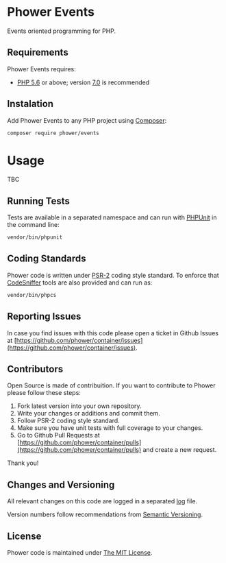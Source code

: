 Phower Events
=============

Events oriented programming for PHP.

Requirements
------------

Phower Events requires:

-   [PHP 5.6](http://php.net/releases/5_6_0.php) or above; 
    version [7.0](http://php.net/releases/7_0_0.php) is recommended

Instalation
-----------

Add Phower Events to any PHP project using [Composer](https://getcomposer.org/):

```bash
composer require phower/events
```

Usage
=====

TBC

Running Tests
-------------

Tests are available in a separated namespace and can run with [PHPUnit](http://phpunit.de/)
in the command line:

```bash
vendor/bin/phpunit
```

Coding Standards
----------------

Phower code is written under [PSR-2](http://www.php-fig.org/psr/psr-2/) coding style standard.
To enforce that [CodeSniffer](https://github.com/squizlabs/PHP_CodeSniffer) tools are also 
provided and can run as:

```bash
vendor/bin/phpcs
```

Reporting Issues
----------------

In case you find issues with this code please open a ticket in Github Issues at
[https://github.com/phower/container/issues](https://github.com/phower/container/issues).

Contributors
------------

Open Source is made of contribuition. If you want to contribute to Phower please
follow these steps:

1.  Fork latest version into your own repository.
2.  Write your changes or additions and commit them.
3.  Follow PSR-2 coding style standard.
4.  Make sure you have unit tests with full coverage to your changes.
5.  Go to Github Pull Requests at [https://github.com/phower/container/pulls](https://github.com/phower/container/pulls)
    and create a new request.

Thank you!

Changes and Versioning
----------------------

All relevant changes on this code are logged in a separated [log](CHANGELOG.md) file.

Version numbers follow recommendations from [Semantic Versioning](http://semver.org/).

License
-------

Phower code is maintained under [The MIT License](https://opensource.org/licenses/MIT).